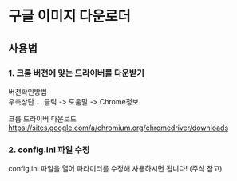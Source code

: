 # 구글 이미지 다운로더
## 사용법
### 1. 크롬 버젼에 맞는 드라이버를 다운받기 
  
버젼확인방법  
우측상단 ... 클릭 -> 도움말 -> Chrome정보  
  
크롬 드라이버 다운로드<br>
https://sites.google.com/a/chromium.org/chromedriver/downloads  
  
### 2. config.ini 파일 수정
config.ini 파일을 열어 파라미터를 수정해 사용하시면 됩니다! (주석 참고)  
